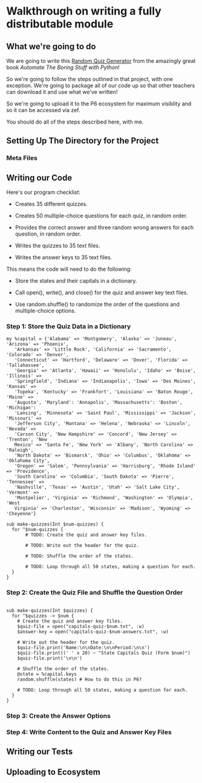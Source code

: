 # Walkthrough on writing a fully distributable module

## What we're going to do

We are going to write this [Random Quiz Generator](https://automatetheboringstuff.com/chapter8/) from the amazingly great book _Automate The Boring Stuff with Python_!

So we're going to follow the steps outlined in that project, with one exception. We're going to
package all of our code up so that other teachers can download it and use what we've written!

So we're going to upload it to the P6 ecosystem for maximum visiblity and so it can be accessed via zef.

You should do all of the steps described here, with me.

## Setting Up The Directory for the Project

### Meta Files

## Writing our Code

Here's our program checklist:

- Creates 35 different quizzes.

- Creates 50 multiple-choice questions for each quiz, in random order.

- Provides the correct answer and three random wrong answers for each question, in random order.

- Writes the quizzes to 35 text files.

- Writes the answer keys to 35 text files.

This means the code will need to do the following:

- Store the states and their capitals in a dictionary.

- Call open(), write(), and close() for the quiz and answer key text files.

- Use random.shuffle() to randomize the order of the questions and multiple-choice options.

### Step 1: Store the Quiz Data in a Dictionary

```perl6
my %capital = {'Alabama' => 'Montgomery', 'Alaska' => 'Juneau', 'Arizona' => 'Phoenix',
   'Arkansas' => 'Little Rock', 'California' => 'Sacramento', 'Colorado' => 'Denver',
   'Connecticut' => 'Hartford', 'Delaware' => 'Dover', 'Florida' => 'Tallahassee',
   'Georgia' => 'Atlanta', 'Hawaii' => 'Honolulu', 'Idaho' => 'Boise', 'Illinois' =>
   'Springfield', 'Indiana' => 'Indianapolis', 'Iowa' => 'Des Moines', 'Kansas' =>
   'Topeka', 'Kentucky' => 'Frankfort', 'Louisiana' => 'Baton Rouge', 'Maine' =>
   'Augusta', 'Maryland': 'Annapolis', 'Massachusetts': 'Boston', 'Michigan':
   'Lansing', 'Minnesota' => 'Saint Paul', 'Mississippi' => 'Jackson', 'Missouri' =>
   'Jefferson City', 'Montana' => 'Helena', 'Nebraska' => 'Lincoln', 'Nevada' =>
   'Carson City', 'New Hampshire' => 'Concord', 'New Jersey' => 'Trenton', 'New
   Mexico' => 'Santa Fe', 'New York' => 'Albany', 'North Carolina' => 'Raleigh',
   'North Dakota' => 'Bismarck', 'Ohio' => 'Columbus', 'Oklahoma' => 'Oklahoma City',
   'Oregon' => 'Salem', 'Pennsylvania' => 'Harrisburg', 'Rhode Island' => 'Providence',
   'South Carolina' => 'Columbia', 'South Dakota' => 'Pierre', 'Tennessee' =>
   'Nashville', 'Texas' => 'Austin', 'Utah' => 'Salt Lake City', 'Vermont' =>
   'Montpelier', 'Virginia' => 'Richmond', 'Washington' => 'Olympia', 'West
   Virginia' => 'Charleston', 'Wisconsin' => 'Madison', 'Wyoming' => 'Cheyenne'}
   
sub make-quizzes(Int $num-quizzes) {
  for ^$num-quizzes {
       # TODO: Create the quiz and answer key files.

       # TODO: Write out the header for the quiz.

       # TODO: Shuffle the order of the states.

       # TODO: Loop through all 50 states, making a question for each.
  }
}
```

### Step 2: Create the Quiz File and Shuffle the Question Order

```perl6

sub make-quizzes(Int $quizzes) {
  for ^$quizzes -> $num {
    # Create the quiz and answer key files.
    $quiz-file = open("capitals-quiz-$num.txt", :w)
    $answer-key = open("capitals-quiz-$num-answers.txt", :w)

    # Write out the header for the quiz.
    $quiz-file.print('Name:\n\nDate:\n\nPeriod:\n\n')
    $quiz-file.print((' ' x 20) ~ "State Capitals Quiz (Form $num)")
    $quiz-file.print('\n\n')

    # Shuffle the order of the states.
    @state = %capital.keys
    random.shuffle(states) # How to do this in P6?

    # TODO: Loop through all 50 states, making a question for each.
  }
}
```

### Step 3: Create the Answer Options

### Step 4: Write Content to the Quiz and Answer Key Files

### 
## Writing our Tests

## Uploading to Ecosystem
